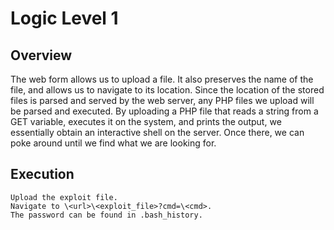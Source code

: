 # Logic Level 1

## Overview

The web form allows us to upload a file.  It also preserves the name of the file, and allows us to navigate to its location.  Since the location of the stored files is parsed and served by the web server, any PHP files we upload will be parsed and executed.  By uploading a PHP file that reads a string from a GET variable, executes it on the system, and prints the output, we essentially obtain an interactive shell on the server.  Once there, we can poke around until we find what we are looking for.

## Execution

```
Upload the exploit file.
Navigate to \<url>\<exploit_file>?cmd=\<cmd>.
The password can be found in .bash_history.
```

